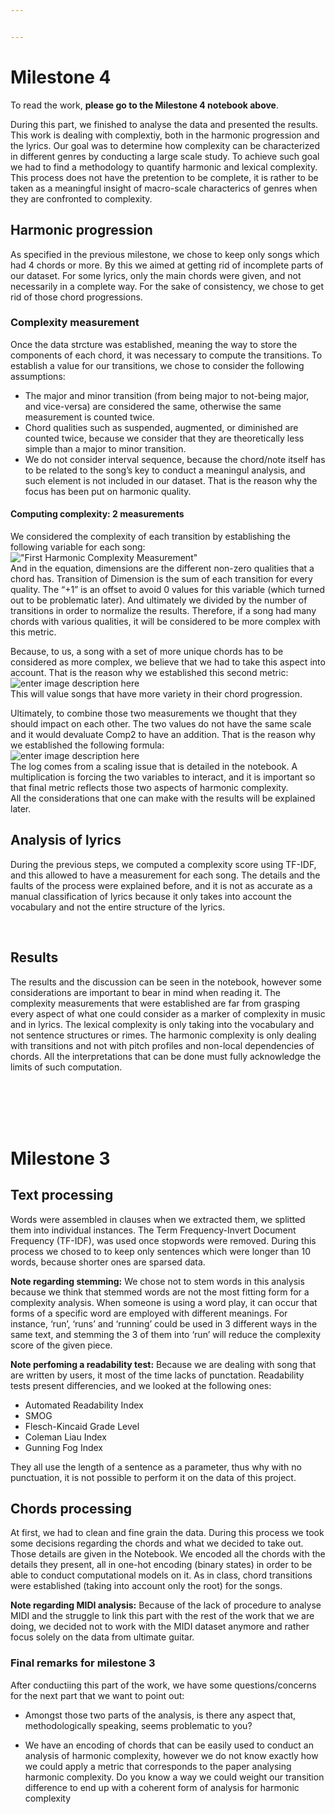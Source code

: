 ```yaml
---


---
```


<h1 id="milestone-4">Milestone 4</h1>
<p>To read the work, <strong>please go to the Milestone 4 notebook above</strong>.</p>
<p>During this part, we finished to analyse the data and presented the results. This work is dealing with complextiy, both in the harmonic progression and the lyrics. Our goal was to determine how complexity can be characterized in different genres by conducting a large scale study. To achieve such goal we had to find a methodology to quantify harmonic and lexical complexity. This process does not have the pretention to be complete, it is rather to be taken as a meaningful insight of macro-scale characterics of genres when they are confronted to complexity.</p>
<h2 id="harmonic-progression">Harmonic progression</h2>
<p>As specified in the previous milestone, we chose to keep only songs which had  4 chords or more. By this we aimed at getting rid of incomplete parts of our dataset. For some lyrics, only the main chords were given, and not necessarily in a complete way. For the sake of consistency, we chose to get rid of those chord progressions.</p>
<h3 id="complexity-measurement">Complexity measurement</h3>
<p>Once the data strcture was established, meaning the way to store the components of each chord, it was necessary to compute the transitions. To establish a value for our transitions, we chose to consider the following assumptions:</p>
<ul>
<li>The major and minor transition (from being major to not-being major, and vice-versa) are considered the same, otherwise the same measurement is counted twice.</li>
<li>Chord qualities such as suspended, augmented, or diminished are counted twice, because we consider that they are theoretically less simple than a major to minor transition.</li>
<li>We do not consider interval sequence, because the chord/note itself has to be related to the song’s key to conduct a meaningul analysis, and such element is not included in our dataset. That is the reason why the focus has been put on harmonic quality.</li>
</ul>
<h4 id="computing-complexity-2-measurements">Computing complexity: 2 measurements</h4>
<p>We considered the complexity of each transition by establishing the following variable for each song:<br>
<img src="https://lh3.googleusercontent.com/8VBtt7R8-7sStFUhH6PWXy664hnPhdrp8Fi1-2zMZpImMHaqAcwCtq5t7jLmmEZIjKA_pctg-wV2Iw" alt="&quot;First Harmonic Complexity Measurement&quot;"><br>
And in the equation, dimensions are the different non-zero qualities that a chord has. Transition of Dimension is the sum of each transition for every quality. The “+1” is an offset to avoid 0 values for this variable (which turned out to be problematic later).  And ultimately we divided by the number of transitions in order to normalize the results. Therefore, if a song had many chords with various qualities, it will be considered to be more complex with this metric.</p>
<p>Because, to us, a song with a set of more unique chords has to be considered as more complex, we believe that we had to take this aspect into account. That is the reason why we established this second metric:<br>
<img src="https://lh3.googleusercontent.com/y6TPX7QOVm-9AAKmtvpsX4CU60x0_Z6e2KjvuPrprBLOS9Uehp3zryVj2ZTXKFPRLSGOpwp-m5rqHw" alt="enter image description here"><br>
This will value songs that have more variety in their chord progression.</p>
<p>Ultimately, to combine those two measurements we thought that they should impact on each other. The two values do not have the same scale and it would devaluate Comp2 to have an addition. That is the reason why we established the following formula:<br>
<img src="https://lh3.googleusercontent.com/PYOPm81QaX1_avAJK2W_La4O0Aqp5EeudRTv6KKQhx2ZSQwsliloQ-eKqYk5W3RrhKxriHSjfX770A" alt="enter image description here"><br>
The log comes from a scaling issue that is detailed in the notebook. A multiplication is forcing the two variables to interact, and it is important so that final metric reflects those two aspects of harmonic complexity.<br>
All the considerations that one can make with the results will be explained later.</p>
<h2 id="analysis-of-lyrics">Analysis of lyrics</h2>
<p>During the previous steps, we computed a complexity score using TF-IDF, and this allowed to have a measurement for each song. The details and the faults of the process were explained before, and it is not as accurate as a manual classification of lyrics because it only takes into account the vocabulary and not the entire structure of the lyrics.</p>
<br>
<h2 id="results">Results</h2>
<p>The results and the discussion can be seen in the notebook, however some considerations are important to bear in mind when reading it. The complexity measurements that were established are far from grasping every aspect of what one could consider as a marker of complexity in music and in lyrics. The lexical complexity is only taking into the vocabulary and not sentence structures or rimes. The harmonic complexity is only dealing with transitions and not with pitch profiles and non-local dependencies of chords. All the interpretations that can be done must fully acknowledge the limits of such computation.</p>
<br>
<br>
<br>
<br>
<h1 id="milestone-3">Milestone 3</h1>
<h2 id="text-processing">Text processing</h2>
<p>Words were assembled in clauses when we extracted them, we  splitted them into individual instances. The Term Frequency-Invert Document Frequency (TF-IDF), was used once stopwords were removed. During this process we chosed to to keep only sentences which were longer than 10 words, because shorter ones are sparsed data.</p>
<p><strong>Note regarding stemming:</strong>  We chose not to stem words in this analysis because we think that stemmed words are not the most fitting form for a complexity analysis. When someone is using a word play, it can occur that forms of a specific word are employed with different meanings. For instance, ‘run’, ‘runs’ and ‘running’ could be used in 3 different ways in the same text, and stemming the 3 of them into ‘run’ will reduce the complexity score of the given piece.</p>
<p><strong>Note perfoming a readability test:</strong> Because we are dealing with song that are written by users, it most of the time lacks of punctation. Readability tests present differencies, and we looked at the following ones:</p>
<ul>
<li>Automated Readability Index</li>
<li>SMOG</li>
<li>Flesch-Kincaid Grade Level</li>
<li>Coleman Liau Index</li>
<li>Gunning Fog Index</li>
</ul>
<p>They all use the length of a sentence as a parameter, thus why with no punctuation, it is not possible to perform it on the data of this project.</p>
<h2 id="chords-processing">Chords processing</h2>
<p>At first, we had to clean and fine grain the data. During this process we took some decisions regarding the chords and what we decided to take out. Those details are given in the Notebook. We encoded all the chords with the details they present, all in one-hot encoding (binary states) in order to be able to conduct computational models on it. As in class, chord transitions were established (taking into account only the root) for the songs.</p>
<p><strong>Note regarding MIDI analysis:</strong> Because of the lack of procedure to analyse MIDI and the struggle to link this part with the rest of the work that we are doing, we decided not to work with the MIDI dataset anymore and rather focus solely on the data from ultimate guitar.</p>
<h3 id="final-remarks-for-milestone-3">Final remarks for milestone 3</h3>
<p>After conductiing this part of the work, we have some questions/concerns for the next part that we want to point out:</p>
<ul>
<li>
<p>Amongst those two parts of the analysis, is there any aspect that, methodologically speaking, seems problematic to you?</p>
</li>
<li>
<p>We have an encoding of chords that can be easily used to conduct an analysis of harmonic complexity, however we do not know exactly how we could apply a metric that corresponds to the paper analysing harmonic complexity. Do you know a way we could weight our transition difference to end up with a coherent form of analysis for harmonic complexity</p>
</li>
</ul>


